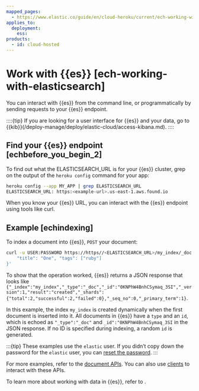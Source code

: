 ```yaml
---
mapped_pages:
  - https://www.elastic.co/guide/en/cloud-heroku/current/ech-working-with-elasticsearch.html
applies_to:
  deployment:
    ess:
products:
  - id: cloud-hosted
---
```


# Work with {{es}} [ech-working-with-elasticsearch]

You can interact with {{es}} from the command line, or programmatically by sending requests to your {{es}} endpoint.

::::{tip}
If you are looking for a user interface for {{es}} and your data, go to {{kib}}(/deploy-manage/deploy/elastic-cloud/access-kibana.md).
::::

## Find your {{es}} endpoint [echbefore_you_begin_2]

To find out what the ELASTICSEARCH_URL is for your {{es}} cluster, grep on the output of the `heroku config` command for your app:

```bash
heroku config --app MY_APP | grep ELASTICSEARCH_URL
ELASTICSEARCH_URL: https:<example-url>.us-east-1.aws.found.io
```

When you know your {{es}} URL, you can interact with the {{es}} endpoint using tools like curl.

## Example [echindexing]

To index a document into {{es}}, `POST` your document:

```bash
curl -u USER:PASSWORD https://https//<ELASTICSEARCH_URL>/my_index/_doc -XPOST -H 'Content-Type: application/json' -d '{
    "title": "One", "tags": ["ruby"]
}'
```

To show that the operation worked, {{es}} returns a JSON response that looks like `{"_index":"my_index","_type":"_doc","_id":"0KNPhW4BnhCSymaq_3SI","_version":1,"result":"created","_shards":{"total":2,"successful":2,"failed":0},"_seq_no":0,"_primary_term":1}`.

In this example, the index `my_index` is created dynamically when the first document is inserted into it. All documents in {{es}} have a `type` and an `id`, which is echoed as `"_type":"_doc"` and `_id":"0KNPhW4BnhCSymaq_3SI` in the JSON response. If no ID is specified during indexing, a random `id` is generated.

:::{tip}
These examples use the `elastic` user. If you didn’t copy down the password for the `elastic` user, you can [reset the password](/deploy-manage/users-roles/cluster-or-deployment-auth/manage-elastic-user-cloud.md).
:::

For more examples, refer to the [document APIs](https://www.elastic.co/docs/api/doc/elasticsearch/group/endpoint-document). You can also use [clients](/reference/elasticsearch-clients/index.md) to interact with these APIs.

To learn more about working with data in {{es}}, refer to [](/manage-data/index.md).
